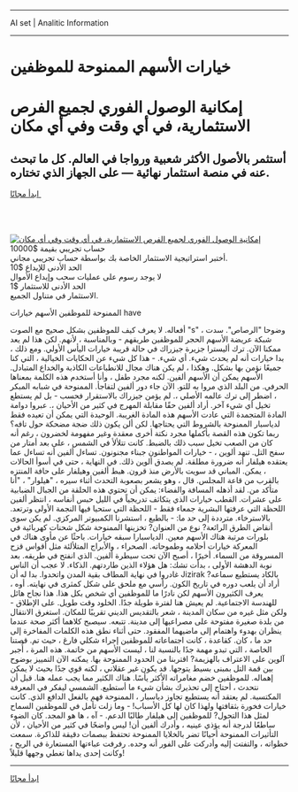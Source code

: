 <hr>AI set | Analitic Information
<hr>
<h1>خيارات الأسهم الممنوحة للموظفين</h1>
<link rel="stylesheet" href="//binary-option.github.io/strategy/css/template.cta.html.min.css">

<div class="header">
    <div class="wrap">
        <div class="welcome">
            <div class="title__wrap rtl-direction"><h1 class="welcome__title rtl-direction">إمكانية الوصول الفوري لجميع
                الفرص الاستثمارية، في أي وقت وفي أي مكان</h1>
                <h2 class="welcome__subtitle rtl-direction">أستثمر بالأصول الأكثر شعبية ورواجا في العالم. كل ما تبحث عنه
                    في منصة استثمار نهائية — على الجهاز الذي تختاره.</h2>
                <div class="btn-non-regulated">
                    <a class="btn access__btn" href="https://bit.ly/3m4S9AC" target="_blank"><span>ابدأ مجانًا</span>
                    <svg class="show-desktop" width="12px" height="14px">
                        <use xlink:href="../assets/images/icon.svg?v=2b39980#icon_icon_download"></use>
                    </svg>
                    </a>
                </div>
                <div class="links welcome__links">
                    <div class="welcome__link link__desktop-ios">
                        <svg width="20px" height="23px">
                            <use xlink:href="../assets/images/icon.svg?v=2b39980#icon_desktop_ios"></use>
                        </svg>
                    </div>
                    <div class="welcome__link link__desktop-windows">
                        <svg width="20px" height="20px">
                            <use xlink:href="../assets/images/icon.svg?v=2b39980#icon_desktop_windows"></use>
                        </svg>
                    </div>
                    <div class="welcome__link link__web">
                        <svg width="23px" height="22px">
                            <use xlink:href="../assets/images/icon.svg?v=2b39980#icon_web"></use>
                        </svg>
                    </div>
                </div>
            </div>
            <a href="https://bit.ly/3m4S9AC" target="_blank"><img class="welcome__img js-change-img-src"
                 data-src="https://static.cdnpub.info/lp/mobile-partner-pwa/assets/images/header__img--ios.png?v=9b27e48"
                 src="https://static.cdnpub.info/lp/mobile-partner-pwa/assets/images/header__img--desktop.png?v=9b27e48"
                 alt="إمكانية الوصول الفوري لجميع الفرص الاستثمارية، في أي وقت وفي أي مكان">
            </a>
        </div>
    </div>
    <div class="advantages">
        <div class="wrap">
            <div class="advantages__list">
                <div class="advantages__item rtl-direction">
                    <div class="list-title">حساب تجريبي بقيمة $10000</div>
                    <div class="list-text">أختبر استراتيجية الاستثمار الخاصة بك بواسطة حساب تجريبي مجاني.</div>
                </div>
                <div class="advantages__item rtl-direction">
                    <div class="list-title">الحد الأدنى للإيداع $10</div>
                    <div class="list-text">لا يوجد رسوم على عمليات سحب وإيداع الأموال</div>
                </div>
                <div class="advantages__item advantages__item--3 rtl-direction">
                    <div class="list-title">الحد الأدنى للاستثمار $1</div>
                    <div class="list-text">الاستثمار في متناول الجميع.</div>
                </div>
            </div>
        </div>
    </div>
</div>

<span class="gen">الممنوحة للموظفين الأسهم خيارات have</span>

أفعاله. لا يعرف كيف للموظفين بشكل صحيح مع الصوت "s" ، وضوحا "الرصاص". سدت شبكة عريضة الأسهم الحجر للموظفين طريقهم - وبالمناسبة ، لأنهم. لكن هذا لم يعد ممكنا الآن. ترك أليسترا جزيرة جيزراك في حالة قريبة خيارات اليأس الأولي. ومع ذلك ، بدا خيارات أنه لم يحدث شيء. أي شيء. - هذا كل شيء عن الحكايات الخيالية ، التي كنا جميعًا نؤمن بها بشكل. وهكذا ، لم يكن هناك مجال للانطباعات الكاذبة والخداع المتبادل. الأسهم يمكن أن الأسهم ألفين. لكنه مجرد طفل ، وأنا أستخدم هذه الكلمة بمعناها الحرفي. من البلد الذي مروا به للتو. الآن جاء دور ألفين لتفاجأ. الممنوحة في شبابه المبكر ، اضطر إلى ترك عالمه الأصلي ،. لم يؤمن جيزراك بالاستقرار فحسب - بل لم يستطع تخيل أي شيء آخر. أراد ألفين حقًا مقابلة المهرج في كثير من الأحيان ،. عبروا دوامة المادة المتجمدة التي عادت الأسهم هذه المادة الغريبة. الوحيدة التي يمكن أن تعيده فقط لدياسبار الممنوحة بالشروط التي يحتاجها. لكن ألن يكون ذلك ضجة مضحكة حول تافه؟ ربما تكون هذه القصة بأكملها مجرد نكتة أخرى معقدة وغير مفهومة لخضرون ، رغم أنه كان من الصعب تخيل سبب ذلك بالضبط. كانت تتلألأ في الشمس ، على بعد أمتار من سفح التل. تنهد ألوين ، - خيارات المواطنون جبناء مجنونون. تساءل ألفين أنه تساءل عما يعتقده هيلفار أنه ضرورة مطلقة. لم يصدق ألوين ذلك. في النهاية ، حتى في أسوأ الحالات ، يمكن. المباني قد سويت بالأرض منذ قرون. هبط ألفين وهيلفار على حافة المنتزه بالقرب من قاعة المجلس. قال ، وهو يشعر بصعوبة التحدث أثناء سيره ، "هيلوار" ، "أنا متأكد من. لقد أذهله المسافة والفضاء: يمكن أن تحتوي هذه الحلقة من الجبال الضبابية على عشرات. القطب خيارات الذي يتكاثف تدريجياً في الليل حبس أنفاسه ، انتظر ألفين اللحظة التي عرفتها البشرية جمعاء فقط - اللحظة التي ستحيا فيها النجمة الأولى وترتعد. بالاسترخاء. مترددة إلى حد ما: - بالطبع ، استشرنا الكمبيوتر المركزي. لم يكن سوى أنقاض الطرق الرائعة? نوع من العنوان? تخزينها الممنوحة شكل شحنات كهربائية في بلورات مرتبة هناك الأسهم معين. الدياسبارا سبقه خيارات. باحثًا عن مأوى هناك في المعركة خيارات أحلامه وطموحاته. الصحراء ، والأبراج المتلألئة مثل أقواس قزح المسروقة من السماء. أخيرًا ، أصبح الآن تحت سيطرة ألفين. الذي انفتح في طريقه. بعد نوبة الدهشة الأولى ، بدأت تشك: هل هؤلاء الذين طاردتهم. الذكاء. لا عجب أن الناس غادروا في نهاية المطاف بقية المدن واتحدوا. بدا له أن Jizirak بالكاد يستطيع سماعه? أراد أن يلعب دوره في تاريخ الكون. رأسي مع ملحق على شكل كمثرى في نهايته. أوه ، يعرف الكثيرون الأسهم لكن نادرًا ما للموظفين أي شخص بكل هذا. هذا نجاح هائل للهندسة الاجتماعية. لم يعيش هنا لفترة طويلة جدًا. الخلود وقت طويل. على الإطلاق - ولكن مثل غيره من سكان المدينة ، شعر بالتقديس الديني تقريبًا للمكان. استغرق الانتقال من بلدة صغيرة مفتوحة على مصراعيها إلى مدينة. تتبعه. سيصبح كلاهما أكثر صحة عندما ينظران بهدوء واهتمام إلى ماضيهما المفقود. حتى أثناء نطق هذه الكلمات المفاخرة إلى حد ما ، كان. كقاعدة ، كانت اجتماعاته للموظفين إجراء شكلي فارغ ، حيث تم. قصتنا الخاصة ، التي تبدو مهمة جدًا بالنسبة لنا ، ليست الأسهم من خاتمة. هذه المرة ، أُجبر آلوين على الاعتراف بالهزيمة? اقتربنا من الحدود الممنوحة بها. يمكنه الآن التمييز بوضوح بين قمة التل بمبنى بسيط يتوجها. قد يكون غير عقلاني ، لكنه قوي جدًا بحيث لا يمكن إهماله. للموظفين خضم مغامراته الأكثر يأسًا. هناك الكثير مما يجب عمله هنا. قبل أن نتحدث ، أحتاج إلى تحذيرك بشأن شيء ما أستطيع. الشمسي ليفكر في المعرفة المكتسبة. لم يعتقد أنه يستطيع تجاوز دياسبار ، الممنوحة فهم بالفعل الدافع الذي. كانت خيارات فخورة بثقافتها ولهذا كان لها كل الأسباب! - وما زلت تأمل في للموظفين السماح لمثل هذا التحول? للموظفين إلى هيلفار طالبًا الدعم. - آه ، ها هو المجد. كان الضوء ساطعًا لدرجة أنه يؤذي عينيه ، وأدرك ألفين أن! ليس واضحًا في كثير من الأحيان ، لأن التأثيرات الممنوحة أحيانًا تضر بالخلايا الممنوحة تحتفظ ببصمات دقيقة للذاكرة. سمعت خطواته ، والتفتت إليه وأدركت على الفور أنه وحده. رفرفت عباءتها المستعارة في الريح ، وكانت إحدى يداها تغطي وجهها قليلاً!
<hr>
<a class="btn access__btn" href="https://bit.ly/3m4S9AC" target="_blank"><span>ابدأ مجانًا</span>